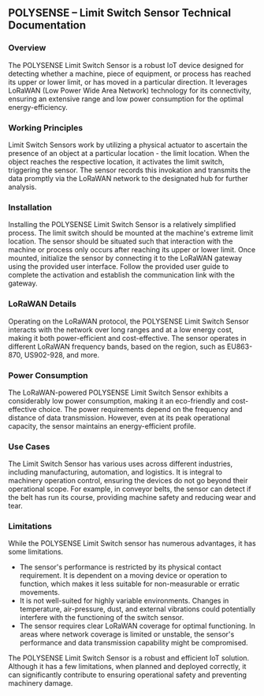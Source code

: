 ## POLYSENSE – Limit Switch Sensor Technical Documentation

### Overview
The POLYSENSE Limit Switch Sensor is a robust IoT device designed for detecting whether a machine, piece of equipment, or process has reached its upper or lower limit, or has moved in a particular direction. It leverages LoRaWAN (Low Power Wide Area Network) technology for its connectivity, ensuring an extensive range and low power consumption for the optimal energy-efficiency.

### Working Principles
Limit Switch Sensors work by utilizing a physical actuator to ascertain the presence of an object at a particular location - the limit location. When the object reaches the respective location, it activates the limit switch, triggering the sensor. The sensor records this invokation and transmits the data promptly via the LoRaWAN network to the designated hub for further analysis.

### Installation
Installing the POLYSENSE Limit Switch Sensor is a relatively simplified process. The limit switch should be mounted at the machine's extreme limit location. The sensor should be situated such that interaction with the machine or process only occurs after reaching its upper or lower limit. Once mounted, initialize the sensor by connecting it to the LoRaWAN gateway using the provided user interface. Follow the provided user guide to complete the activation and establish the communication link with the gateway.

### LoRaWAN Details
Operating on the LoRaWAN protocol, the POLYSENSE Limit Switch Sensor interacts with the network over long ranges and at a low energy cost, making it both power-efficient and cost-effective. The sensor operates in different LoRaWAN frequency bands, based on the region, such as EU863-870, US902-928, and more.

### Power Consumption 
The LoRaWAN-powered POLYSENSE Limit Switch Sensor exhibits a considerably low power consumption, making it an eco-friendly and cost-effective choice. The power requirements depend on the frequency and distance of data transmission. However, even at its peak operational capacity, the sensor maintains an energy-efficient profile.

### Use Cases
The Limit Switch Sensor has various uses across different industries, including manufacturing, automation, and logistics. It is integral to machinery operation control, ensuring the devices do not go beyond their operational scope. For example, in conveyor belts, the sensor can detect if the belt has run its course, providing machine safety and reducing wear and tear.

### Limitations
While the POLYSENSE Limit Switch sensor has numerous advantages, it has some limitations. 

- The sensor's performance is restricted by its physical contact requirement. It is dependent on a moving device or operation to function, which makes it less suitable for non-measurable or erratic movements.
- It is not well-suited for highly variable environments. Changes in temperature, air-pressure, dust, and external vibrations could potentially interfere with the functioning of the switch sensor. 
- The sensor requires clear LoRaWAN coverage for optimal functioning. In areas where network coverage is limited or unstable, the sensor's performance and data transmission capability might be compromised. 

The POLYSENSE Limit Switch Sensor is a robust and efficient IoT solution. Although it has a few limitations, when planned and deployed correctly, it can significantly contribute to ensuring operational safety and preventing machinery damage.